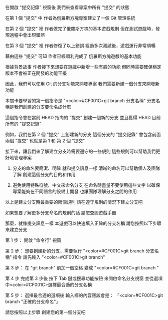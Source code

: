 在開啟 "提交記錄" 視窗後
我們來查看專案中所有 "提交" 的狀態

在第 1 個 "提交" 中
作者為俄羅斯方塊專案建立了一個 Git 管理系統

在第 2 個 "提交" 裡
作者做完了俄羅斯方塊的基本遊戲規則
但在測試遊戲時，發現過程中會出現錯誤

在第 3 個 "提交" 裡
作者修復了以上錯誤
經過多次測試後，遊戲運行非常順暢

藉由這些 "提交" 可知
作者已經順利完成了
俄羅斯方塊遊戲的基本功能

根據背景故事
作者接下來想要在遊戲中新增一些有趣的功能
但同時需要確保穩定版本不會被正在開發的功能干擾

因此，我們可以使用 Git 的分支功能來開發專案
我們需要新建一個分支來開發新功能

本關卡要學習的第一個指令是 
"<color=#CF001C>git branch 分支名稱</color>"
分支名稱是我們創建的分支要命名成什麼

這個指令會在當前 HEAD 指向的 "提交" 創建一個新的分支
並且獲得 HEAD 目前所有的 "提交記錄"

例如，我們在第 2 個 "提交" 上創建新的分支
這個分支的 "提交記錄" 會包含前面兩個 "提交"
也就是第 1 和 第 2 個 "提交"

接下來，讓我們來了解建立分支時需要遵守的一些規則
這些規則可以幫助我們更好地管理專案

1. 分支的命名要簡潔、明確
就和提交訊息一樣
清晰的命名可以幫助個人及團隊了解
創建這個分支的目的和作用

2. 避免使用特殊符號、中文來命名分支
在命名時盡量不要使用這些文字
以確保專案能夠在不同語言的設備上開發
也讓團隊理解分支之間的作用

以上是建立分支時最重要的兩個規則
請在遵守規則的情況下建立分支吧

如果想要了解更多分支命名的規則的話
請您查閱遊戲手冊

那麼，就像提交訊息一樣
本遊戲可以快速填入正確的分支名稱
請您按照以下步驟來建立分支

第 1 步：
開啟 "命令行" 視窗

第 2 步：
想要創建新的分支，需要執行 "<color=#CF001C>git branch 分支名稱</color>" 指令
請先輸入 "<color=#CF001C>git branch</color>"

第 3 步：
在 "git branch" 前加一個空格
變成 "<color=#CF001C>git branch </color>"

第 4 步
完成第 3 步後
按下 Tab 鍵或搜尋功能按鈕
來開啟命名分支視窗
並從選項中<color=#CF001C>選擇最合適的分支名稱</color>

第 5 步：
選擇最合適的選項後
輸入欄的內容應該會是：
「<color=#CF001C>git branch "正確的分支命名</color>"」

請您按照以上步驟
創建您的第一個分支吧